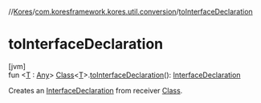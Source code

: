 //[Kores](../../index.md)/[com.koresframework.kores.util.conversion](index.md)/[toInterfaceDeclaration](to-interface-declaration.md)

# toInterfaceDeclaration

[jvm]\
fun <[T](to-interface-declaration.md) : [Any](https://kotlinlang.org/api/latest/jvm/stdlib/kotlin/-any/index.html)> [Class](https://docs.oracle.com/javase/8/docs/api/java/lang/Class.html)<[T](to-interface-declaration.md)>.[toInterfaceDeclaration](to-interface-declaration.md)(): [InterfaceDeclaration](../com.koresframework.kores.base/-interface-declaration/index.md)

Creates an [InterfaceDeclaration](../com.koresframework.kores.base/-interface-declaration/index.md) from receiver [Class](https://docs.oracle.com/javase/8/docs/api/java/lang/Class.html).
